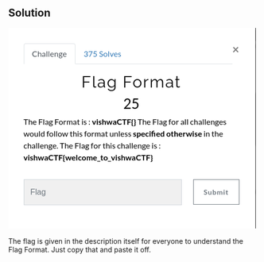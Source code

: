 ## Solution

![](FlagFormat.png)

The flag is given in the description itself for everyone to understand the Flag Format. Just copy that and paste it off.